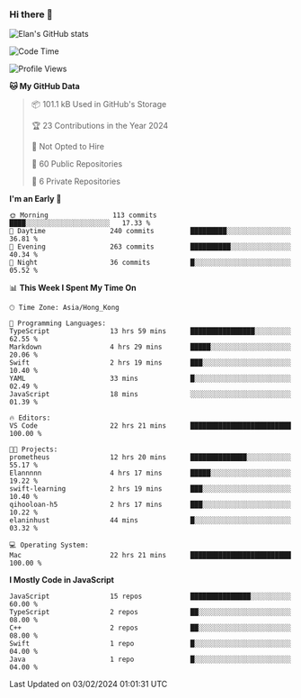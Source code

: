 ### Hi there 👋

![Elan's GitHub stats](https://github-readme-stats.vercel.app/api?username=elaninhust&rank_icon=github)

<!--START_SECTION:waka-->
![Code Time](http://img.shields.io/badge/Code%20Time-18%20hrs-blue)

![Profile Views](http://img.shields.io/badge/Profile%20Views-62-blue)

**🐱 My GitHub Data** 

> 📦 101.1 kB Used in GitHub's Storage 
 > 
> 🏆 23 Contributions in the Year 2024
 > 
> 🚫 Not Opted to Hire
 > 
> 📜 60 Public Repositories 
 > 
> 🔑 6 Private Repositories 
 > 
**I'm an Early 🐤** 

```text
🌞 Morning                113 commits         ████░░░░░░░░░░░░░░░░░░░░░   17.33 % 
🌆 Daytime                240 commits         █████████░░░░░░░░░░░░░░░░   36.81 % 
🌃 Evening                263 commits         ██████████░░░░░░░░░░░░░░░   40.34 % 
🌙 Night                  36 commits          █░░░░░░░░░░░░░░░░░░░░░░░░   05.52 % 
```


📊 **This Week I Spent My Time On** 

```text
🕑︎ Time Zone: Asia/Hong_Kong

💬 Programming Languages: 
TypeScript               13 hrs 59 mins      ████████████████░░░░░░░░░   62.55 % 
Markdown                 4 hrs 29 mins       █████░░░░░░░░░░░░░░░░░░░░   20.06 % 
Swift                    2 hrs 19 mins       ███░░░░░░░░░░░░░░░░░░░░░░   10.40 % 
YAML                     33 mins             █░░░░░░░░░░░░░░░░░░░░░░░░   02.49 % 
JavaScript               18 mins             ░░░░░░░░░░░░░░░░░░░░░░░░░   01.39 % 

🔥 Editors: 
VS Code                  22 hrs 21 mins      █████████████████████████   100.00 % 

🐱‍💻 Projects: 
prometheus               12 hrs 20 mins      ██████████████░░░░░░░░░░░   55.17 % 
Elannnnn                 4 hrs 17 mins       █████░░░░░░░░░░░░░░░░░░░░   19.22 % 
swift-learning           2 hrs 19 mins       ███░░░░░░░░░░░░░░░░░░░░░░   10.40 % 
qihooloan-h5             2 hrs 17 mins       ███░░░░░░░░░░░░░░░░░░░░░░   10.22 % 
elaninhust               44 mins             █░░░░░░░░░░░░░░░░░░░░░░░░   03.32 % 

💻 Operating System: 
Mac                      22 hrs 21 mins      █████████████████████████   100.00 % 
```

**I Mostly Code in JavaScript** 

```text
JavaScript               15 repos            ███████████████░░░░░░░░░░   60.00 % 
TypeScript               2 repos             ██░░░░░░░░░░░░░░░░░░░░░░░   08.00 % 
C++                      2 repos             ██░░░░░░░░░░░░░░░░░░░░░░░   08.00 % 
Swift                    1 repo              █░░░░░░░░░░░░░░░░░░░░░░░░   04.00 % 
Java                     1 repo              █░░░░░░░░░░░░░░░░░░░░░░░░   04.00 % 
```




 Last Updated on 03/02/2024 01:01:31 UTC
<!--END_SECTION:waka-->
